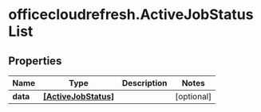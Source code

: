 # officecloudrefresh.ActiveJobStatusList

## Properties

Name | Type | Description | Notes
------------ | ------------- | ------------- | -------------
**data** | [**[ActiveJobStatus]**](ActiveJobStatus.md) |  | [optional] 


